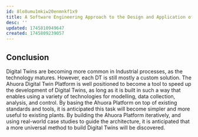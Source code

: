 ```yaml
---
id: 8lo8umu1mkiw20enmnkf1x9
title: A Software Engineering Approach to the Design and Application of Digital Twins in Industrial Chemical Processes
desc: ''
updated: 1745810949647
created: 1745809239057
---
```



## Conclusion

Digital Twins are becoming more common in Industrial processes, as the technology matures. However, each DT is still mostly a custom solution. The Ahuora Digital Twin Platform is well positioned to become a tool to speed up the development of Digital Twins, as long as it is built in such a way that enables using a variety of technologies for modelling, data collection, analysis, and control. By basing the Ahuora Platform on top of existing standards and tools, it is anticipated this task will become simpler and more useful to existing plants. By building the Ahuora Platform iteratively, and using real-world case studies to guide the architecture, it is anticipated that a more universal method to build Digital Twins will be discovered. 

